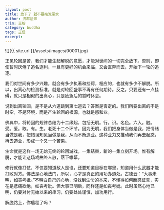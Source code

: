 ```yaml
---
layout: post
title: 放下了 就不要拖泥带水
author: 济群法师
trim: 王盼
category: buddha
tags: 正信
excerpt:
---
```


![]({{ site.url }}/assets/images/00001.jpg)

正见轮回是苦，我们才能生起解脱的意愿，才能对世间的一切完全放下。否则，即使暂时厌倦了追名逐利，一旦有更好的机会来临，又会直奔而去，开始下一轮的追逐。

我们对世间有多少兴趣，就会有多少执著和挂碍，相应的，也就有多少不解脱。所以，出离心的检测标准，就是对轮回盛事不再有任何期待。反之，只要还有一点挂碍，就只是相似的出离心，只是疲惫后的暂时休息。

说到出离轮回，是不是从六道跳到第七道去？答案是否定的。我们所要出离的不是时空，不是环境，而是产生轮回的根源，也就是惑和业。

佛典中，将轮回的规律总结为十二缘起，包括无明。行。识。名色。六入。触。受。爱。取。有。生。老死十二个环节。因为无明，我们把身体当做是我，把情绪当做是我，把错误知见当做是我，从而不断造业。这种业力又推动我们再去起惑，再去造业，形成一个又一个苦果。

生命就是这样一场无始无终的轮回游戏，一集结束，新的一集立刻开场。惟有解脱，才能让这场戏曲终人散，落下帷幕。

修行就像打仗，不仅要知道敌人是谁，还要知道目标在哪里，知道用什么武器才能打败对方。佛法是心地法门，所以，心才是真正的用功办道处。古德云：“大事未明，如丧考妣。”不明白自己的心地，没找到生命的本来，不懂得如何断惑证真，实在是悲痛欲绝，如丧考妣。但大事已明后，同样还是如丧考妣。此时虽然心地已明，仍要对付无始以来的串习，仍要处处谨慎，加功用行。

解脱路上，你启程了吗？
